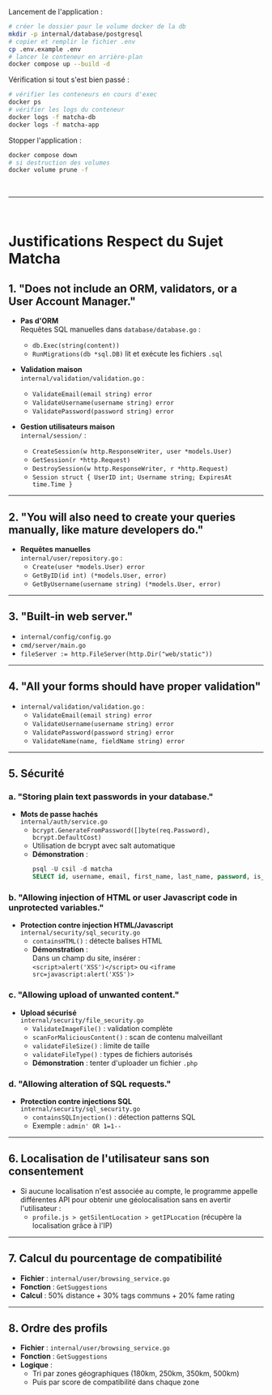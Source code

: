 Lancement de l'application :
```bash
# créer le dossier pour le volume docker de la db
mkdir -p internal/database/postgresql
# copier et remplir le fichier .env
cp .env.example .env
# lancer le conteneur en arrière-plan
docker compose up --build -d
```

Vérification si tout s'est bien passé : 
```bash
# vérifier les conteneurs en cours d'exec
docker ps
# vérifier les logs du conteneur
docker logs -f matcha-db
docker logs -f matcha-app
```

Stopper l'application :
```bash
docker compose down
# si destruction des volumes
docker volume prune -f
```

<br>

---

<br>

# Justifications Respect du Sujet Matcha

## 1. "Does not include an ORM, validators, or a User Account Manager."

- **Pas d'ORM**  
	Requêtes SQL manuelles dans `database/database.go` :  
	- `db.Exec(string(content))`
	- `RunMigrations(db *sql.DB)` lit et exécute les fichiers `.sql`

- **Validation maison**  
	`internal/validation/validation.go` :  
	- `ValidateEmail(email string) error`
	- `ValidateUsername(username string) error`
	- `ValidatePassword(password string) error`

- **Gestion utilisateurs maison**  
	`internal/session/` :  
	- `CreateSession(w http.ResponseWriter, user *models.User)`
	- `GetSession(r *http.Request)`
	- `DestroySession(w http.ResponseWriter, r *http.Request)`
	- `Session struct { UserID int; Username string; ExpiresAt time.Time }`

---

## 2. "You will also need to create your queries manually, like mature developers do."

- **Requêtes manuelles**  
	`internal/user/repository.go` :  
	- `Create(user *models.User) error`
	- `GetByID(id int) (*models.User, error)`
	- `GetByUsername(username string) (*models.User, error)`

---

## 3. "Built-in web server."

- `internal/config/config.go`
- `cmd/server/main.go`
- `fileServer := http.FileServer(http.Dir("web/static"))`

---

## 4. "All your forms should have proper validation"

- `internal/validation/validation.go` :  
	- `ValidateEmail(email string) error`
	- `ValidateUsername(username string) error`
	- `ValidatePassword(password string) error`
	- `ValidateName(name, fieldName string) error`

---

## 5. Sécurité

### a. "Storing plain text passwords in your database."

- **Mots de passe hachés**  
	`internal/auth/service.go`  
	- `bcrypt.GenerateFromPassword([]byte(req.Password), bcrypt.DefaultCost)`  
	- Utilisation de bcrypt avec salt automatique  
	- **Démonstration** :  
		```sql
		psql -U csil -d matcha
		SELECT id, username, email, first_name, last_name, password, is_verified, created_at FROM users;
		```

### b. "Allowing injection of HTML or user Javascript code in unprotected variables."

- **Protection contre injection HTML/Javascript**  
	`internal/security/sql_security.go`  
	- `containsHTML()` : détecte balises HTML  
	- **Démonstration** :  
		Dans un champ du site, insérer :  
		`<script>alert('XSS')</script>` ou `<iframe src=javascript:alert('XSS')>`

### c. "Allowing upload of unwanted content."

- **Upload sécurisé**  
	`internal/security/file_security.go`  
	- `ValidateImageFile()` : validation complète
	- `scanForMaliciousContent()` : scan de contenu malveillant
	- `validateFileSize()` : limite de taille
	- `validateFileType()` : types de fichiers autorisés  
	- **Démonstration** : tenter d'uploader un fichier `.php`

### d. "Allowing alteration of SQL requests."

- **Protection contre injections SQL**  
	`internal/security/sql_security.go`  
	- `containsSQLInjection()` : détection patterns SQL  
	- Exemple : `admin' OR 1=1--`

---

## 6. Localisation de l'utilisateur sans son consentement

- Si aucune localisation n'est associée au compte, le programme appelle différentes API pour obtenir une géolocalisation sans en avertir l'utilisateur :  
	- `profile.js > getSilentLocation > getIPLocation` (récupère la localisation grâce à l'IP)

---

## 7. Calcul du pourcentage de compatibilité

- **Fichier** : `internal/user/browsing_service.go`
- **Fonction** : `GetSuggestions`
- **Calcul** : 50% distance + 30% tags communs + 20% fame rating

---

## 8. Ordre des profils

- **Fichier** : `internal/user/browsing_service.go`
- **Fonction** : `GetSuggestions`
- **Logique** :  
	- Tri par zones géographiques (180km, 250km, 350km, 500km)
	- Puis par score de compatibilité dans chaque zone
